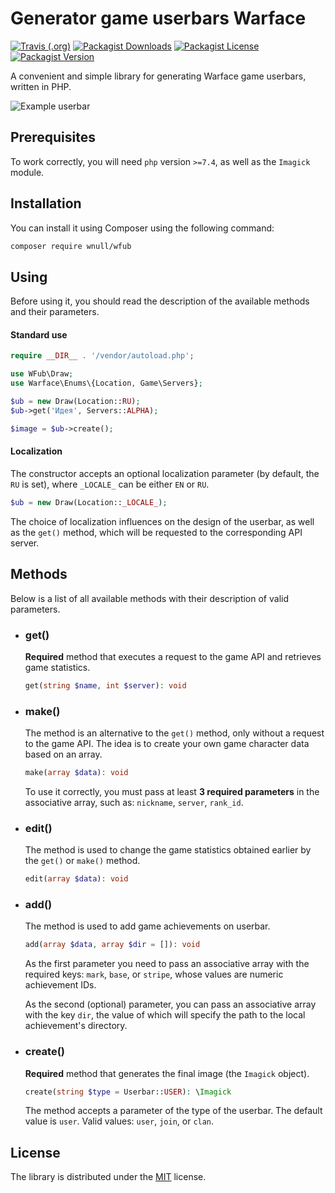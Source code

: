 # Generator game userbars Warface

[![Travis (.org)](https://img.shields.io/travis/wnull/wfub?style=flat-square)](//travis-ci.com/wnull/wfub)
[![Packagist Downloads](https://img.shields.io/packagist/dm/wnull/wfub?color=informational&style=flat-square)](//packagist.org/packages/wnull/wfub)
[![Packagist License](https://img.shields.io/packagist/l/wnull/wfub?style=flat-square)](//packagist.org/packages/wnull/wfub) 
[![Packagist Version](https://img.shields.io/packagist/v/wnull/wfub?style=flat-square)](//packagist.org/packages/wnull/wfub)

A convenient and simple library for generating Warface game userbars, written in PHP.

![Example userbar](https://user-images.githubusercontent.com/33278849/112180519-afb06000-8c0c-11eb-825b-5cd0b1710fa2.png)

## Prerequisites

To work correctly, you will need `php` version `>=7.4`, as well as the `Imagick` module.

## Installation

You can install it using Composer using the following command:

```sh
composer require wnull/wfub
```

## Using

Before using it, you should read the description of the available methods and their parameters.

#### Standard use

```php
require __DIR__ . '/vendor/autoload.php';

use WFub\Draw;
use Warface\Enums\{Location, Game\Servers};

$ub = new Draw(Location::RU);
$ub->get('Идея', Servers::ALPHA);

$image = $ub->create();
```

#### Localization

The constructor accepts an optional localization parameter (by default, the `RU` is set), where `_LOCALE_` can be either `EN` or `RU`.

```php
$ub = new Draw(Location::_LOCALE_); 
```

The choice of localization influences on the design of the userbar, as well as the `get()` method, which will be requested to the corresponding API server.

## Methods

Below is a list of all available methods with their description of valid parameters.

* ### get()

    **Required** method that executes a request to the game API and retrieves game statistics.
    
	```php
	get(string $name, int $server): void
	```
 
* ### make()

    The method is an alternative to the `get()` method, only without a request to the game API. The idea is to create your own game character data based on an array.

 	```php
	make(array $data): void
	```
  
	To use it correctly, you must pass at least **3 required parameters** in the associative array, such as: <code>nickname</code>, <code>server</code>, <code>rank_id</code>.

* ### edit()

    The method is used to change the game statistics obtained earlier by the `get()` or `make()` method.
    
	```php
	edit(array $data): void
	```

* ### add()

    The method is used to add game achievements on userbar.

	```php
	add(array $data, array $dir = []): void
	```
	As the first parameter you need to pass an associative array with the required keys: `mark`, `base`, or `stripe`, whose values are numeric achievement IDs. 
	
	As the second (optional) parameter, you can pass an associative array with the key `dir`, the value of which will specify the path to the local achievement's directory.
	
* ### create()

    **Required** method that generates the final image (the `Imagick` object).

	```php
	create(string $type = Userbar::USER): \Imagick
	```
 
	The method accepts a parameter of the type of the userbar. The default value is `user`. Valid values: `user`, `join`, or `clan`.

## License

The library is distributed under the [MIT](https://github.com/wnull/wfub/blob/master/LICENSE) license.